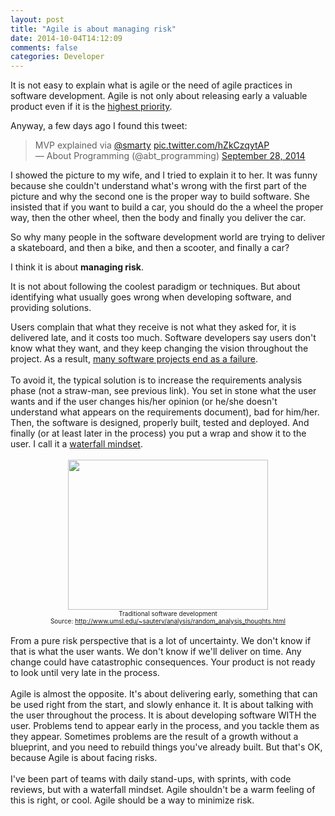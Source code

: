 ```yaml
---
layout: post
title: "Agile is about managing risk"
date: 2014-10-04T14:12:09
comments: false
categories: Developer
---
```


It is not easy to explain what is agile or the need of agile practices in software development. Agile is not only about releasing early a valuable product even if it is the&nbsp;<a href="http://agilemanifesto.org/principles.html">highest priority</a>.


Anyway, a few days ago I found this tweet:



<blockquote class="twitter-tweet" lang="en">MVP explained via <a href="https://twitter.com/smarty">@smarty</a> <a href="http://t.co/hZkCzqytAP">pic.twitter.com/hZkCzqytAP</a><br />— About Programming (@abt_programming) <a href="https://twitter.com/abt_programming/status/516018172072587264">September 28, 2014</a></blockquote><script async="" charset="utf-8" src="//platform.twitter.com/widgets.js"></script> I showed the picture to my wife, and I tried to explain it to her. It was funny because she couldn't understand what's wrong with the first part of the picture and why the second one is the proper way to build software. She insisted that if you want to build a car, you should do the a wheel the proper way, then the other wheel, then the body and finally you deliver the car.


So why many people in the software development world are trying to deliver a skateboard, and then a bike, and then a scooter, and finally a car?


I think it is about <b>managing risk</b>.


It is not about following the coolest paradigm or techniques. But about identifying what usually goes wrong when developing software, and providing solutions.


<div class="separator" style="clear: both;">Users complain that what they receive is not what they asked for, it is delivered late, and it costs too much. Software developers say users don't know what they want, and they keep changing the vision throughout the project. As a result,&nbsp;<a href="http://www.zdnet.com/blog/projectfailures/study-68-percent-of-it-projects-fail/1175">many software projects end as a failure</a>.&nbsp;</div><div class="separator" style="clear: both;"><br /></div><div class="separator" style="clear: both;">To avoid it, the typical solution is to increase the requirements analysis phase (not a straw-man, see previous link). You set in stone what the user wants and if the user changes his/her opinion (or he/she doesn't understand what appears on the requirements document), bad for him/her. Then, the software is designed, properly built, tested and deployed. And finally (or at least later in the process) you put a wrap and show it to the user. I call it a&nbsp;<a href="http://en.wikipedia.org/wiki/Waterfall_model">waterfall mindset</a>.</div><br /><div class="separator" style="clear: both; text-align: center;"><a href="http://2.bp.blogspot.com/-cH7Z71aa6O0/VC1FIZq57BI/AAAAAAAAAso/XjE7IjtjAPQ/s1600/PM_Build_Swing.gif" imageanchor="1" style="margin-left: 1em; margin-right: 1em;"><img border="0" src="http://2.bp.blogspot.com/-cH7Z71aa6O0/VC1FIZq57BI/AAAAAAAAAso/XjE7IjtjAPQ/s1600/PM_Build_Swing.gif" height="240" width="320" /></a></div><div class="separator" style="clear: both; text-align: center;"><span style="font-size: x-small;">Traditional software development</span></div><div class="separator" style="clear: both; text-align: center;"><span style="font-size: x-small;">Source: <a href="http://www.umsl.edu/~sauterv/analysis/random_analysis_thoughts.html">http://www.umsl.edu/~sauterv/analysis/random_analysis_thoughts.html</a></span></div><div class="separator" style="clear: both; text-align: center;"><br /></div><div class="separator" style="clear: both; text-align: left;">From a pure risk perspective that is a lot of uncertainty. We don't know if that is what the user wants. We don't know if we'll deliver on time. Any change could have catastrophic consequences. Your product is not ready to look until very late in the process.</div><div class="separator" style="clear: both; text-align: left;"><br /></div><div class="separator" style="clear: both; text-align: left;">Agile is almost the opposite. It's about delivering early, something that can be used right from the start, and slowly enhance it. It is about talking with the user throughout the process. It is about developing software WITH the user. Problems tend to appear early in the process, and you tackle them as they appear. Sometimes problems are the result of a growth without a blueprint, and you need to rebuild things you've already built. But that's OK, because Agile is about facing risks.</div><div class="separator" style="clear: both; text-align: left;"><br /></div><div class="separator" style="clear: both; text-align: left;">I've been part of teams with daily stand-ups, with sprints, with code reviews, but with a waterfall mindset. Agile shouldn't be a warm feeling of this is right, or cool. Agile should be a way to minimize risk.&nbsp;</div>
